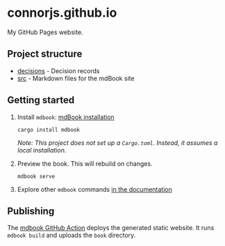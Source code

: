 # connorjs.github.io

My GitHub Pages website.

## Project structure

- [decisions](./decisions) - Decision records
- [src](./src) - Markdown files for the mdBook site

## Getting started

1. Install `mdbook`: [mdBook installation](https://rust-lang.github.io/mdBook/guide/installation.html)

   ```shell
   cargo install mdbook
   ```

   _Note: This project does not set up a `Cargo.toml`. Instead, it assumes a local installation._ 

2. Preview the book. This will rebuild on changes.

   ```shell
   mdbook serve
   ```

3. Explore other `mdbook` commands [in the documentation](https://rust-lang.github.io/mdBook/cli/index.html)

## Publishing

The [mdbook GitHub Action](./.github/workflows/mdbook.yml) deploys the generated static website.
It runs `mdbook build` and uploads the `book` directory. 
